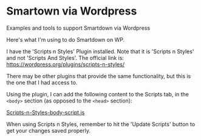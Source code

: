 # Smartown via Wordpress

Examples and tools to support Smartdown via Wordpress

Here's what I'm using to do Smartdown on WP.

I have the 'Scripts n Styles' Plugin installed. Note that it is 'Scripts n Styles' and not 'Scripts And Styles'. The official link is:
  https://wordpress.org/plugins/scripts-n-styles/

There may be other plugins that provide the same functionality, but this is the one that I had access to.

Using the plugin, I can add the following content to the Scripts tab, in the `<body>` section (as opposed to the `<head>` section):

[Scripts-n-Styles-body-script.js](Scripts-n-Styles-body-script.js)

When using Scripts n Styles, remember to hit the 'Update Scripts' button to get your changes saved properly.


